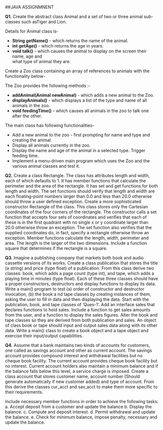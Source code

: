 ##JAVA ASSIGNMNENT

**Q1.** Create the abstract class Animal and a set of two or three animal sub-classes 
such asTiger   and Lion. 

Details for Animal class is- 

*  **String getName()** - which returns the name of the animal.  
*  **int getAge()** - which returns the age in years.  
*  **void talk()** - which causes the animal to display on the screen their name, age and         
                what type of animal they are.  
                
 Create a Zoo class containing an array of references to animals with the functionality below-
 
 The Zoo provides the following methods :-
 *  **addAnimal(Animal newAnimal)** - which adds a new animal to the Zoo. 
 *  **displayAnimals()** - which displays a list of the type and name of all animals in the zoo.  
 *  **void feedingTime()** - which causes all animals in the zoo to talk one after the other.  
 
The main  class has following functionalities- 

* Add a new animal to the zoo - first prompting for name and type and creating the animal. 
* Display all animals currently in the zoo.
* Display the name and age of the animal in a selected type. Trigger feeding time.  
* Implement a menu-driven main program which uses the Zoo and the various animal classes and test it. 

 **Q2.** Create a class Rectangle. The class has attributes length and width, each of which defaults to 1. 
 It has member functions that calculate the perimeter and the area of the rectangle. 
 It has set and get functions for both length and width.
 The set functions should verify that length and width are each floating-point numbers
 larger than 0.0 and less than 20.0 otherwise should throw a user defined exception. 
 Create a more sophisticated constructor Rectangle of the class.
 This class stores only the Cartesian coordinates of the four corners of the rectangle.
 The constructor calls a set function that accepts four sets of coordinates and verifies that each of these 
 is in the first quadrant with no single x or y coordinate larger than 20.0 otherwise throw an exception. 
 The set function also verifies that the supplied coordinates do, in fact, specify a rectangle otherwise throw an exception.
 Member functions calculate the length, width, perimeter and area. 
 The length is the larger of the two dimensions.
 Include a function square that determines if the rectangle is a square. 
 
**Q3.** Imagine a publishing company that markets both book and audio cassette versions of its works.
Create a class publication that stores the title (a string) and price (type float) of a publication.
From this class derive two classes: book, which adds a page count (type int), and
tape, which adds a playing time in minutes (type float).
Each of these three classes should have a proper constructors, destructors and display functions to display its data. 
Write a main() program to test (a) order of constructor and destructor invocation, (b) the book a
nd tape classes by creating instances of them, asking the user to fill in data and then displaying the data.
Start with the publication, book, and tape classes of  ‘Ques-1’. 
Add an interface sales that declares functions to hold sales.
Include a function to get sales amounts from the user, and a function to display the sales figures.
Alter the book and tape classes so they are derived from both publication and sales.
An object of class book or tape should input and output sales data along with its other data.
Write a main() class to create a book object and a tape object and exercise their input/output capabilities.  
 
**Q4.** Assume that a bank maintains two kinds of accounts for customers, 
one called as savings account and other as current account. 
The savings account provides compound interest and withdrawal facilities but no cheque book facility. 
The current account provides cheque book facility but no interest. Current account holders also maintain a 
minimum balance and if the balance falls below this level, a service charge is imposed. 
Create a class account that stores customer name, account 
number (Should generate automatically if new customer added) and type of account. 
From this derive the classes cur_acct and sav_acct to make them more specific to their requirements.

Include necessary member functions in order to achieve the following tasks: 
a. Accept deposit from a customer and update the balance 
b. Display the balance.
c. Compute and deposit interest. 
d. Permit withdrawal and update the balance. 
e. Check for minimum balance, impose penalty, necessary and update the balance.  
 

